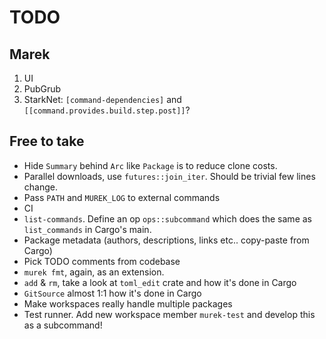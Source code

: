 # TODO

## Marek

1. UI
2. PubGrub
3. StarkNet: `[command-dependencies]` and `[[command.provides.build.step.post]]`?

## Free to take

* Hide `Summary` behind `Arc` like `Package` is to reduce clone costs.
* Parallel downloads, use `futures::join_iter`. Should be trivial few lines change.
* Pass `PATH` and `MUREK_LOG` to external commands
* CI
* `list-commands`. Define an op `ops::subcommand` which does the same as `list_commands` in Cargo's main.
* Package metadata (authors, descriptions, links etc.. copy-paste from Cargo)
* Pick TODO comments from codebase
* `murek fmt`, again, as an extension.
* `add` & `rm`, take a look at `toml_edit` crate and how it's done in Cargo
* `GitSource` almost 1:1 how it's done in Cargo
* Make workspaces really handle multiple packages
* Test runner. Add new workspace member `murek-test` and develop this as a subcommand!

